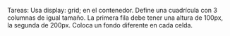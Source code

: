 Tareas:
Usa display: grid; en el contenedor.
Define una cuadrícula con 3 columnas de igual tamaño.
La primera fila debe tener una altura de 100px, la segunda de 200px.
Coloca un fondo diferente en cada celda.